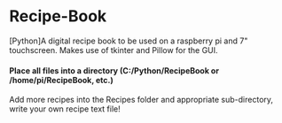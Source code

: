 # Recipe-Book
[Python]A digital recipe book to be used on a raspberry pi and 7" touchscreen. Makes use of tkinter and Pillow for the GUI.

#### Place all files into a directory (C:/Python/RecipeBook or /home/pi/RecipeBook, etc.) #### 

Add more recipes into the Recipes folder and appropriate sub-directory, write your own recipe text file!
